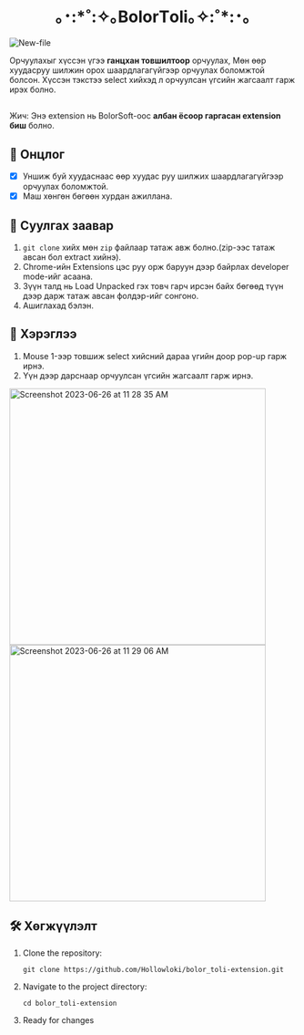 


<h1 align="center">｡･:*˚:✧｡BolorТoli｡✧:˚*:･｡</h1>

![New-file](https://github.com/your-moon/BolorToli/assets/104183502/3366614c-63ed-4d10-8f2e-2c5346c8344c)

Oрчуулахыг хүссэн үгээ **ганцхан товшилтоор** орчуулах, Мөн өөр хуудасруу шилжин орох шаардлагагүйгээр орчуулах боломжтой болсон. Хүссэн тэкстээ select хийхэд л орчуулсан үгсийн жагсаалт гарж ирэх болно.

##

Жич: Энэ extension нь BolorSoft-oос **албан ёсоор гаргасан extension биш** болно.

## 🌟 Онцлог 

- [x] Уншиж буй хуудаснаас өөр хуудас руу шилжих шаардлагагүйгээр орчуулах боломжтой.
- [x] Маш хөнгөн бөгөөн хурдан ажиллана.
  
## 🚀 Суулгах заавар
1. ```git clone``` хийх мөн ```zip``` файлаар татаж авж болно.(zip-ээс татаж авсан бол extract хийнэ).
2. Chrome-ийн Extensions цэс руу орж баруун дээр байрлах developer mode-ийг асаана.
3. Зүүн талд нь Load Unpacked гэх товч гарч ирсэн байх бөгөөд түүн дээр дарж татаж авсан фолдэр-ийг сонгоно.
4. Ашиглахад бэлэн.

## 📙 Хэрэглээ
1. Mouse 1-ээр товшиж select хийсний дараа үгийн доор pop-up гарж ирнэ.
2. Үүн дээр дарснаар орчуулсан үгсийн жагсаалт гарж ирнэ.
<img width="450" alt="Screenshot 2023-06-26 at 11 28 35 AM" src="https://github.com/Hollowloki/bolor_toli-extension/assets/104183502/b3fd3b2b-c3e9-4f8f-a08f-85fe15b481ab">
<img width="450" alt="Screenshot 2023-06-26 at 11 29 06 AM" src="https://github.com/Hollowloki/bolor_toli-extension/assets/104183502/b7eaba26-67dc-4ac6-8766-55c64bbc8154">


## 🛠️ Хөгжүүлэлт

1. Clone the repository:
   ```
   git clone https://github.com/Hollowloki/bolor_toli-extension.git
   ```

2. Navigate to the project directory:
   ```
   cd bolor_toli-extension
   ```

3. Ready for changes
